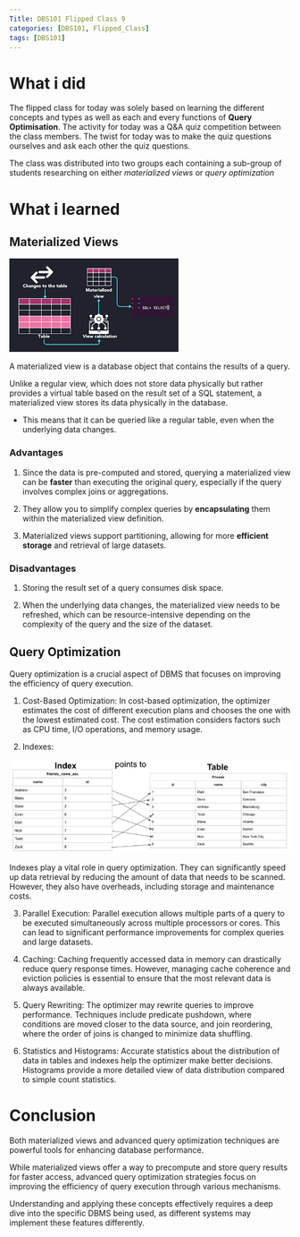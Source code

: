 ```yaml
---
Title: DBS101 Flipped Class 9
categories: [DBS101, Flipped_Class]
tags: [DBS101]
---
```


# What i did

The flipped class for today was solely based on learning the different concepts and types as well as each and every functions of **Query Optimisation**. The activity for today was a Q&A quiz competition between the class members. The twist for today was to make the quiz questions ourselves and ask each other the quiz questions.

The class was distributed into two groups each containing a sub-group of students researching on either *materialized views* or *query optimization*

# What i learned

## Materialized Views

![alt text](<../assets/img/dbs/images.png>)

A materialized view is a database object that contains the results of a query. 

Unlike a regular view, which does not store data physically but rather provides a virtual table based on the result set of a SQL statement, a materialized view stores its data physically in the database. 

* This means that it can be queried like a regular table, even when the underlying data changes.

### Advantages

1. Since the data is pre-computed and stored, querying a materialized view can be **faster** than executing the original query, especially if the query involves complex joins or aggregations.

2. They allow you to simplify complex queries by **encapsulating** them within the materialized view definition.

3. Materialized views support partitioning, allowing for more **efficient storage** and retrieval of large datasets.

### Disadvantages

1. Storing the result set of a query consumes disk space.

2. When the underlying data changes, the materialized view needs to be refreshed, which can be resource-intensive depending on the complexity of the query and the size of the dataset.

## Query Optimization

Query optimization is a crucial aspect of DBMS that focuses on improving the efficiency of query execution.

1. Cost-Based Optimization:
In cost-based optimization, the optimizer estimates the cost of different execution plans and chooses the one with the lowest estimated cost. The cost estimation considers factors such as CPU time, I/O operations, and memory usage.

2. Indexes:

![alt text](<../assets/img/dbs/Screenshot from 2024-05-20 23-49-44.png>)

Indexes play a vital role in query optimization. They can significantly speed up data retrieval by reducing the amount of data that needs to be scanned. However, they also have overheads, including storage and maintenance costs.

3. Parallel Execution:
Parallel execution allows multiple parts of a query to be executed simultaneously across multiple processors or cores. This can lead to significant performance improvements for complex queries and large datasets.

4. Caching:
Caching frequently accessed data in memory can drastically reduce query response times. However, managing cache coherence and eviction policies is essential to ensure that the most relevant data is always available.

5. Query Rewriting:
The optimizer may rewrite queries to improve performance. Techniques include predicate pushdown, where conditions are moved closer to the data source, and join reordering, where the order of joins is changed to minimize data shuffling.

6. Statistics and Histograms:
Accurate statistics about the distribution of data in tables and indexes help the optimizer make better decisions. Histograms provide a more detailed view of data distribution compared to simple count statistics.

# Conclusion

Both materialized views and advanced query optimization techniques are powerful tools for enhancing database performance. 

While materialized views offer a way to precompute and store query results for faster access, advanced query optimization strategies focus on improving the efficiency of query execution through various mechanisms. 

Understanding and applying these concepts effectively requires a deep dive into the specific DBMS being used, as different systems may implement these features differently.

